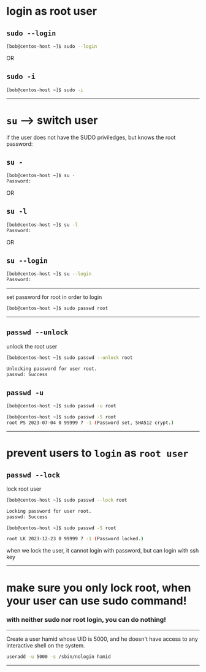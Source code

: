 


# login as root user

## `sudo --login`

```bash
[bob@centos-host ~]$ sudo --login
```

OR

## `sudo -i`

```bash
[bob@centos-host ~]$ sudo -i
```

________________________________________________________________________________________________


# `su`   -->   switch user

if the user does not have the SUDO priviledges, but knows the root password:


## `su -`

```bash
[bob@centos-host ~]$ su -
Password:
```


OR

## `su -l`

```bash
[bob@centos-host ~]$ su -l
Password:
```


OR

## `su --login`

```bash
[bob@centos-host ~]$ su --login
Password:
```

________________________________________________________________________________________________



set password for root in order to login

```bash
[bob@centos-host ~]$ sudo passwd root
```

________________________________________________________________________________________________



## `passwd --unlock`

unlock the root user


```bash
[bob@centos-host ~]$ sudo passwd --unlock root

Unlocking password for user root.
passwd: Success
```


## `passwd -u`

```bash
[bob@centos-host ~]$ sudo passwd -u root
```


```bash
[bob@centos-host ~]$ sudo passwd -S root
root PS 2023-07-04 0 99999 7 -1 (Password set, SHA512 crypt.)
```
________________________________________________________________________________________________



# prevent users to `login` as `root user`

## `passwd --lock`

lock root user

```bash
[bob@centos-host ~]$ sudo passwd --lock root

Locking password for user root.
passwd: Success
```

```bash
[bob@centos-host ~]$ sudo passwd -S root

root LK 2023-12-23 0 99999 7 -1 (Password locked.)
```

when we lock the user, it cannot login with password, but can login with ssh key
 

________________________________________________________________________________________________


# make sure you only lock root, when your user can use sudo command!

### with neither sudo nor root login, you can do nothing!



________________________________________________________________________________________________




Create a user hamid whose UID is 5000, and he doesn't have access to any interactive shell on the system.

```bash
useradd -u 5000 -s /sbin/nologin hamid
```



________________________________________________________________________________________________





